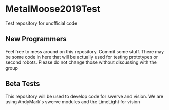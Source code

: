 # MetalMoose2019Test
Test repository for unofficial code

## New Programmers
Feel free to mess around on this repository. Commit some stuff. There may be some code in here that will be actually used for testing prototypes or second robots. Please do not change those without discussing with the group

## Beta Tests
This repository will be used to develop code for swerve and vision. We are using AndyMark's swerve modules and the LimeLight for vision

